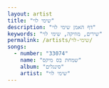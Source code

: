 ```yaml
---
layout: artist
title: "שימי לוי"
description: "דף האמן שימי לוי"
keywords: "שירים, מוזיקה, שימי לוי"
permalink: /artists/שימי-לוי/
songs:
  - number: "33074"
    name: "שמחת בס מיקס"
    album: "סינגלים"
    artist: "שימי לוי"
---
```

